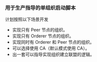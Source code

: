 ### 用于生产指导的单组织启动脚本
计划按照以下场景开发
* 实现只有 Peer 节点的组织。
* 实现只有 Orderer 节点的组织。
* 实现同时有 Orderer 和 Peer 节点的组织。
* 可以选择使用 CA（默认模式使用 CA）。
* 出一套可以指导实现组织建立联盟的逻辑。